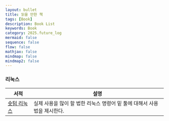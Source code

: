 ```yaml
---
layout: bullet
title: 읽을 만한 책
tags: [Book]
description: Book List
keywords: Book
category: 2025.future_log
mermaid: false
sequence: false
flow: false
mathjax: false
mindmap: false
mindmap2: false
---
```


### 리눅스

| 서적                                           | 설명                                                                     |
| ---------------------------------------------- | ------------------------------------------------------------------------ |
| [숏텀 리눅스](https://wikidocs.net/book/11567) | 실제 사용을 많이 할 법한 리눅스 명령어 밑 툴에 대해서 사용법을 제시한다. |
